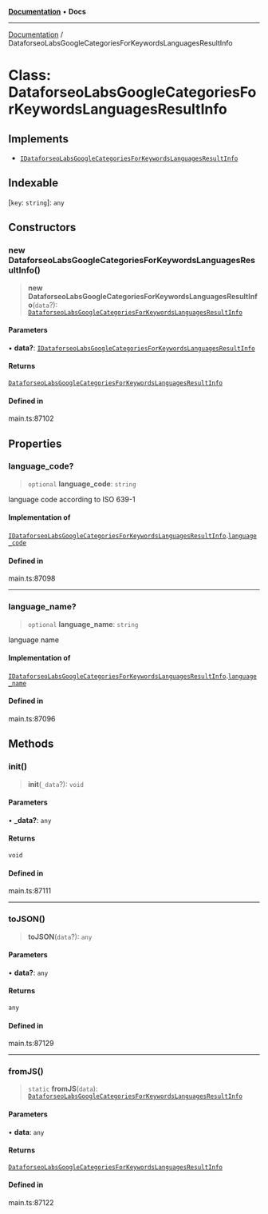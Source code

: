 [**Documentation**](../README.md) • **Docs**

***

[Documentation](../globals.md) / DataforseoLabsGoogleCategoriesForKeywordsLanguagesResultInfo

# Class: DataforseoLabsGoogleCategoriesForKeywordsLanguagesResultInfo

## Implements

- [`IDataforseoLabsGoogleCategoriesForKeywordsLanguagesResultInfo`](../interfaces/IDataforseoLabsGoogleCategoriesForKeywordsLanguagesResultInfo.md)

## Indexable

 \[`key`: `string`\]: `any`

## Constructors

### new DataforseoLabsGoogleCategoriesForKeywordsLanguagesResultInfo()

> **new DataforseoLabsGoogleCategoriesForKeywordsLanguagesResultInfo**(`data`?): [`DataforseoLabsGoogleCategoriesForKeywordsLanguagesResultInfo`](DataforseoLabsGoogleCategoriesForKeywordsLanguagesResultInfo.md)

#### Parameters

• **data?**: [`IDataforseoLabsGoogleCategoriesForKeywordsLanguagesResultInfo`](../interfaces/IDataforseoLabsGoogleCategoriesForKeywordsLanguagesResultInfo.md)

#### Returns

[`DataforseoLabsGoogleCategoriesForKeywordsLanguagesResultInfo`](DataforseoLabsGoogleCategoriesForKeywordsLanguagesResultInfo.md)

#### Defined in

main.ts:87102

## Properties

### language\_code?

> `optional` **language\_code**: `string`

language code according to ISO 639-1

#### Implementation of

[`IDataforseoLabsGoogleCategoriesForKeywordsLanguagesResultInfo`](../interfaces/IDataforseoLabsGoogleCategoriesForKeywordsLanguagesResultInfo.md).[`language_code`](../interfaces/IDataforseoLabsGoogleCategoriesForKeywordsLanguagesResultInfo.md#language_code)

#### Defined in

main.ts:87098

***

### language\_name?

> `optional` **language\_name**: `string`

language name

#### Implementation of

[`IDataforseoLabsGoogleCategoriesForKeywordsLanguagesResultInfo`](../interfaces/IDataforseoLabsGoogleCategoriesForKeywordsLanguagesResultInfo.md).[`language_name`](../interfaces/IDataforseoLabsGoogleCategoriesForKeywordsLanguagesResultInfo.md#language_name)

#### Defined in

main.ts:87096

## Methods

### init()

> **init**(`_data`?): `void`

#### Parameters

• **\_data?**: `any`

#### Returns

`void`

#### Defined in

main.ts:87111

***

### toJSON()

> **toJSON**(`data`?): `any`

#### Parameters

• **data?**: `any`

#### Returns

`any`

#### Defined in

main.ts:87129

***

### fromJS()

> `static` **fromJS**(`data`): [`DataforseoLabsGoogleCategoriesForKeywordsLanguagesResultInfo`](DataforseoLabsGoogleCategoriesForKeywordsLanguagesResultInfo.md)

#### Parameters

• **data**: `any`

#### Returns

[`DataforseoLabsGoogleCategoriesForKeywordsLanguagesResultInfo`](DataforseoLabsGoogleCategoriesForKeywordsLanguagesResultInfo.md)

#### Defined in

main.ts:87122

